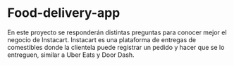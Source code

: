 # Food-delivery-app
En este proyecto se responderán distintas preguntas para conocer mejor el negocio de Instacart. Instacart es una plataforma de entregas de comestibles donde la clientela puede registrar un pedido y hacer que se lo entreguen, similar a Uber Eats y Door Dash. 
